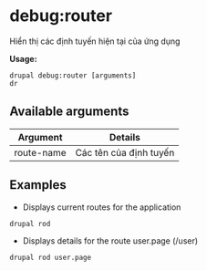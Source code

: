 # debug:router
Hiển thị các định tuyến hiện tại của ứng dụng

**Usage:**
```
drupal debug:router [arguments]
dr
```

## Available arguments
Argument | Details
---------|-------------
route-name | Các tên của định tuyến

## Examples
* Displays current routes for the application
```
drupal rod
```
* Displays details for the route user.page (/user)
```
drupal rod user.page
```

